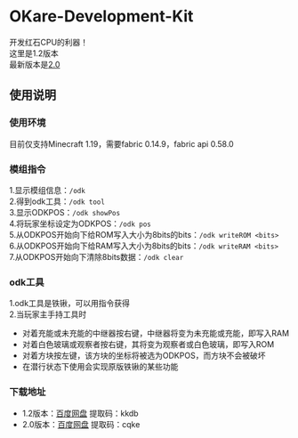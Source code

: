 # OKare-Development-Kit
开发红石CPU的利器！  
这里是1.2版本  
最新版本是[2.0](https://github.com/Dylan-wg/OKare-Development-Kit/tree/2.0)

## 使用说明
### 使用环境
目前仅支持Minecraft 1.19，需要fabric 0.14.9，fabric api 0.58.0
### 模组指令
1.显示模组信息：```/odk ```  
2.得到odk工具：```/odk tool ```   
3.显示ODKPOS：```/odk showPos```    
4.将玩家坐标设定为ODKPOS：```/odk pos```    
5.从ODKPOS开始向下给ROM写入大小为8bits的bits：```/odk writeROM <bits> ```   
6.从ODKPOS开始向下给RAM写入大小为8bits的bits：```/odk writeRAM <bits> ```   
7.从ODKPOS开始向下清除8bits数据：```/odk clear```  
### odk工具
1.odk工具是铁锹，可以用指令获得  
2.当玩家主手持工具时
+ 对着充能或未充能的中继器按右键，中继器将变为未充能或充能，即写入RAM
+ 对着白色玻璃或观察者按右键，其将变为观察者或白色玻璃，即写入ROM
+ 对着方块按左键，该方块的坐标将被选为ODKPOS，而方块不会被破坏
+ 在潜行状态下使用会实现原版铁锹的某些功能
### 下载地址
+ 1.2版本：[百度网盘](https://pan.baidu.com/s/1IgxeAI2ur6S4uMVsoWQX7g) 提取码：kkdb
+ 2.0版本：[百度网盘](https://pan.baidu.com/s/1SUAM4fnNlAaN9_gabvZ-fw) 提取码：cqke  
